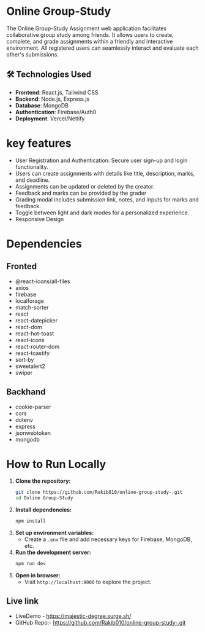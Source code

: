 
# Online Group-Study 
The Online Group-Study Assignment web application facilitates collaborative group study among friends. It allows users to create, complete, and grade assignments within a friendly and interactive environment. All registered users can seamlessly interact and evaluate each other's submissions.


## 🛠️ Technologies Used
- **Frontend**: React.js, Tailwind CSS
- **Backend**: Node.js, Express.js
- **Database**: MongoDB
- **Authentication**: Firebase/Auth0
- **Deployment**: Vercel/Netlify 


# key features 
- User Registration and Authentication: Secure user sign-up and login functionality.
- Users can create assignments with details like title, description, marks, and deadline.
- Assignments can be updated or deleted by the creator.
- Feedback and marks can be provided by the grader
- Grading modal includes submission link, notes, and inputs for marks and feedback.
- Toggle between light and dark modes for a personalized experience.
- Responsive Design

# Dependencies
## Fronted
- @react-icons/all-files
- axios
- firebase
- localforage
- match-sorter
- react
- react-datepicker
- react-dom
- react-hot-toast
- react-icons
- react-router-dom
- react-toastify
- sort-by
- sweetalert2
- swiper

## Backhand
- cookie-parser
- cors
- dotenv 
- express 
- jsonwebtoken
- mongodb

# How to Run Locally
1. **Clone the repository:**
   ```sh
   git clone https://github.com/Rakib010/online-group-study-.git
   cd Online Group-Study 
   ```
2. **Install dependencies:**
   ```sh
   npm install
   ```
3. **Set up environment variables:**
   - Create a `.env` file and add necessary keys for Firebase, MongoDB, etc.
4. **Run the development server:**
   ```sh
   npm run dev
   ```
5. **Open in browser:**
   - Visit `http://localhost:9000` to explore the project.

## Live link 
 - LiveDemo - https://majestic-degree.surge.sh/
 - GitHub Repo:- https://github.com/Rakib010/online-group-study-.git
